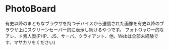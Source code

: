 # PhotoBoard
有史以降のまともなブラウザを持つデバイスから送信された画像を有史以降のブラウザ上にスクリーンセーバー的に表示し続けるやつです。
フォト○ャ○ー的なアレ、ド素人製(PHP、JS、サーバ、クライアント、他、Webは全部未経験です、マサカリをください)
